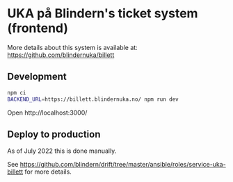 # UKA på Blindern's ticket system (frontend)

More details about this system is available at:
https://github.com/blindernuka/billett

## Development

```bash
npm ci
BACKEND_URL=https://billett.blindernuka.no/ npm run dev
```

Open http://localhost:3000/

## Deploy to production

As of July 2022 this is done manually.

See https://github.com/blindern/drift/tree/master/ansible/roles/service-uka-billett
for more details.
